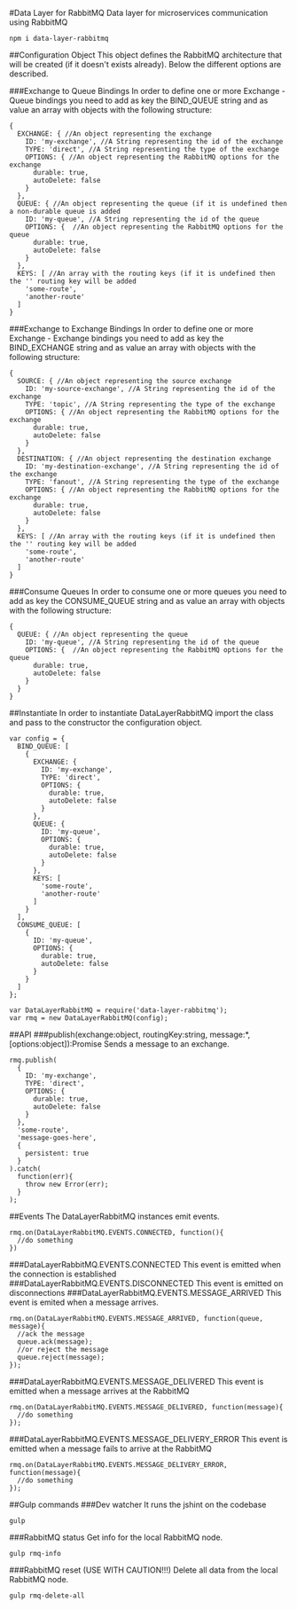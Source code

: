 #Data Layer for RabbitMQ
Data layer for microservices communication using RabbitMQ

```
npm i data-layer-rabbitmq
```

##Configuration Object
This object defines the RabbitMQ architecture that will be created (if it doesn't exists already). Below the different options are described.

###Exchange to Queue Bindings
In order to define one or more Exchange - Queue bindings you need to add as key the BIND_QUEUE string and as value an array with objects with the following structure:
```
{
  EXCHANGE: { //An object representing the exchange
    ID: 'my-exchange', //A String representing the id of the exchange
    TYPE: 'direct', //A String representing the type of the exchange
    OPTIONS: { //An object representing the RabbitMQ options for the exchange
      durable: true,
      autoDelete: false
    }
  },
  QUEUE: { //An object representing the queue (if it is undefined then a non-durable queue is added
    ID: 'my-queue', //A String representing the id of the queue
    OPTIONS: {  //An object representing the RabbitMQ options for the queue
      durable: true,
      autoDelete: false
    }
  },
  KEYS: [ //An array with the routing keys (if it is undefined then the '' routing key will be added
    'some-route',
    'another-route'
  ]
}
```

###Exchange to Exchange Bindings
In order to define one or more Exchange - Exchange bindings you need to add as key the BIND_EXCHANGE string and as value an array with objects with the following structure:
```
{
  SOURCE: { //An object representing the source exchange
    ID: 'my-source-exchange', //A String representing the id of the exchange
    TYPE: 'topic', //A String representing the type of the exchange
    OPTIONS: { //An object representing the RabbitMQ options for the exchange
      durable: true,
      autoDelete: false
    }
  },
  DESTINATION: { //An object representing the destination exchange
    ID: 'my-destination-exchange', //A String representing the id of the exchange
    TYPE: 'fanout', //A String representing the type of the exchange
    OPTIONS: { //An object representing the RabbitMQ options for the exchange
      durable: true,
      autoDelete: false
    }
  },
  KEYS: [ //An array with the routing keys (if it is undefined then the '' routing key will be added
    'some-route',
    'another-route'
  ]
}
```

###Consume Queues
In order to consume one or more queues you need to add as key the CONSUME_QUEUE string and as value an array with objects with the following structure:
```
{
  QUEUE: { //An object representing the queue
    ID: 'my-queue', //A String representing the id of the queue
    OPTIONS: {  //An object representing the RabbitMQ options for the queue
      durable: true,
      autoDelete: false
    }
  }
}
```

##Instantiate
In order to instantiate DataLayerRabbitMQ import the class and pass to the constructor the configuration object.

```
var config = {
  BIND_QUEUE: [
    {
      EXCHANGE: {
        ID: 'my-exchange',
        TYPE: 'direct',
        OPTIONS: {
          durable: true,
          autoDelete: false
        }
      },
      QUEUE: {
        ID: 'my-queue',
        OPTIONS: {
          durable: true,
          autoDelete: false
        }
      },
      KEYS: [
        'some-route',
        'another-route'
      ]
    }
  ],
  CONSUME_QUEUE: [
    {
      ID: 'my-queue',
      OPTIONS: {
        durable: true,
        autoDelete: false
      }
    }
  ]
};

var DataLayerRabbitMQ = require('data-layer-rabbitmq');
var rmq = new DataLayerRabbitMQ(config);
```

##API
###publish(exchange:object, routingKey:string, message:*, [options:object]):Promise
Sends a message to an exchange.
```
rmq.publish(
  {
    ID: 'my-exchange',
    TYPE: 'direct',
    OPTIONS: {
      durable: true,
      autoDelete: false
    }
  },
  'some-route',
  'message-goes-here',
  {
    persistent: true
  }
).catch(
  function(err){
    throw new Error(err);
  }
);
```
##Events
The DataLayerRabbitMQ instances emit events.
```
rmq.on(DataLayerRabbitMQ.EVENTS.CONNECTED, function(){
  //do something
})
```
###DataLayerRabbitMQ.EVENTS.CONNECTED
This event is emitted when the connection is established
###DataLayerRabbitMQ.EVENTS.DISCONNECTED
This event is emitted on disconnections
###DataLayerRabbitMQ.EVENTS.MESSAGE_ARRIVED
This event is emited when a message arrives.
```
rmq.on(DataLayerRabbitMQ.EVENTS.MESSAGE_ARRIVED, function(queue, message){
  //ack the message
  queue.ack(message);
  //or reject the message
  queue.reject(message);
});
```
###DataLayerRabbitMQ.EVENTS.MESSAGE_DELIVERED
This event is emitted when a message arrives at the RabbitMQ
```
rmq.on(DataLayerRabbitMQ.EVENTS.MESSAGE_DELIVERED, function(message){
  //do something
});
```
###DataLayerRabbitMQ.EVENTS.MESSAGE_DELIVERY_ERROR
This event is emitted when a message fails to arrive at the RabbitMQ
```
rmq.on(DataLayerRabbitMQ.EVENTS.MESSAGE_DELIVERY_ERROR, function(message){
  //do something
});
```

##Gulp commands
###Dev watcher
It runs the jshint on the codebase
```
gulp
```
###RabbitMQ status
Get info for the local RabbitMQ node.
```
gulp rmq-info
```
###RabbitMQ reset (USE WITH CAUTION!!!)
Delete all data from the local RabbitMQ node.
```
gulp rmq-delete-all
```
